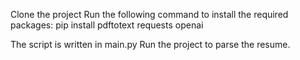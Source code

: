 Clone the project
Run the following command to install the required packages:
pip install pdftotext requests openai

The script is written in main.py
Run the project to parse the resume.

